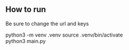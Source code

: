 <h2>How to run</h2>
<p>
Be sure to change the url and keys

python3 -m venv .venv
source .venv/bin/activate<br>
python3 main.py
  
</p>
